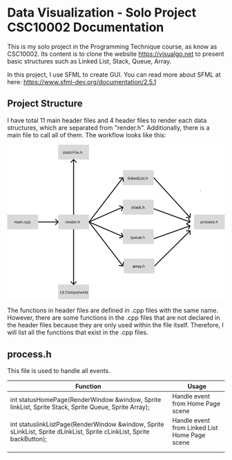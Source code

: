 # Data Visualization - Solo Project CSC10002 Documentation 
This is my solo project in the Programming Technique course, as know as CSC10002. Its content is to clone the website https://visualgo.net to present basic 
structures such as Linked List, Stack, Queue, Array.

In this project, I use SFML to create GUI. You can read more about SFML at here: https://www.sfml-dev.org/documentation/2.5.1

## Project Structure 
I have total 11 main header files and 4 header files to render each data structures, which are separated from "render.h". Additionally, there is 
a main file to call all of them. The workflow looks like this:


![workflow](https://github.com/CaoHuuKhuongDuy/Data-visualization/blob/main/media/img/workFlow_rm.png)

The functions in header files are defined in .cpp files with the same name. However, there are some functions in the .cpp files that are not declared in the header files because they are only used within the file itself. Therefore, I will list all the functions that exist in the .cpp files.

## process.h
This file is used to handle all events. 

| Function                                                                                                               | Usage                                         |
|------------------------------------------------------------------------------------------------------------------------|-----------------------------------------------|
| int statusHomePage(RenderWindow &window, Sprite linkList, Sprite Stack, Sprite Queue, Sprite Array);                   | Handle event from Home Page scene             |
| int statuslinkListPage(RenderWindow &window, Sprite sLinkList, Sprite dLinkList, Sprite cLinkList, Sprite backButton); | Handle event from Linked List Home Page scene |
|                                                                                                                        |                                               |
|                                                                                                                        |                                               |
